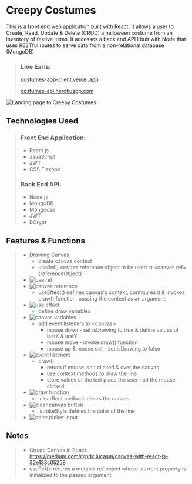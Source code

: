 # Creepy Costumes

This is a front end web application built with React. It allows a user to Create, Read, Update & Delete (CRUD) a halloween costume from an inventory of festive items. It accesses a back end API I buit with Node that uses RESTful routes to serve data from a non-relational database (MongoDB)

> ### Live Earls:
>
> [costumes-app-client.vercel.app](https://costumes-app-client.vercel.app/)
>
> [costumes-api.herokuapp.com](https://costumes-api.herokuapp.com/items)

![Landing page to Creepy Costumes](https://i.imgur.com/5C3nDAZ.png)

## Technologies Used

> ### Front End Application:
>
> - React.js
> - JavaScript
> - JWT
> - CSS Flexbox
>
> ### Back End API:
>
> - Node.js
> - MongoDB
> - Mongoose
> - JWT
> - BCrypt

## Features & Functions

> - Drawing Canvas
>   - create canvas context
>   - useRef() creates reference object to be used in \<canvas ref={referenceObject}
> - ![use ref](https://i.imgur.com/BGFmRir.png)
> - ![canvas reference](https://i.imgur.com/w5r6g7q.png)
>   - useEffect() defines canvas's context, configures it & invokes draw() function, passing the context as an argument.
> - ![use effect](https://i.imgur.com/ZL6mp5L.png)
>   - define draw variables
> - ![canvas variables](https://i.imgur.com/rgfGWZY.png)
>   - add event listeners to \<canvas>
>     - mouse down - set isDrawing to true & define values of lastX & lastY
>     - mouse move - invoke draw() function
>     - mouse up & mouse out - set isDrawing to false
> - ![event listeners](https://i.imgur.com/OJxUbZn.png)
>   - draw()
>     - return if mouse isn't clicked & over the canvas
>     - use context methods to draw the line
>     - store values of the last place the user had the mouse clicked
> - ![draw function](https://i.imgur.com/s9OT9OY.png)
>   - .clearRect methods clears the canvas
> - ![clear canvas button](https://i.imgur.com/CLhIp0l.png)
>   - .strokeStyle defines the color of the line
> - ![color picker input](https://i.imgur.com/QndaAh1.png)

## Notes

> - Create Canvas in React: https://medium.com/@pdx.lucasm/canvas-with-react-js-32e133c05258
> - useRef(): returns a mutable ref object whose .current property is initialized to the passed argument

